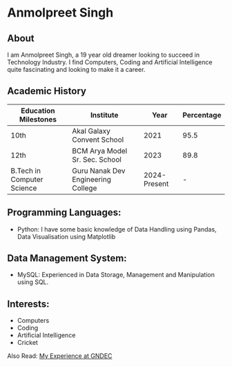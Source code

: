 # Anmolpreet Singh

## About
I am Anmolpreet Singh, a 19 year old dreamer looking to succeed in Technology Industry. I find Computers, Coding and Artificial Intelligence quite fascinating and looking to make it a career. 

## Academic History

Education Milestones | Institute | Year | Percentage
------------ | ------------- | ------------- | -------------
10th | Akal Galaxy Convent School | 2021 | 95.5
12th | BCM Arya Model Sr. Sec. School | 2023 | 89.8
B.Tech in Computer Science | Guru Nanak Dev Engineering College | 2024-Present | -


## Programming Languages:

* Python: I have some basic knowledge of Data Handling using Pandas, Data Visualisation using Matplotlib

## Data Management System: 

* MySQL: Experienced in Data Storage, Management and Manipulation using SQL.

## Interests: 

* Computers
* Coding
* Artificial Intelligence
* Cricket

Also Read: 
[My Experience at GNDEC](singhanmolpreet.github.io/myexperience/)
